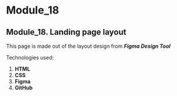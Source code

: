 # Module_18

## Module_18. Landing page layout

This page is made out of the layout design from ***Figma Design Tool***

Technologies used:
1. **HTML**
2. **CSS**
3. **Figma**
4. **GitHub**
